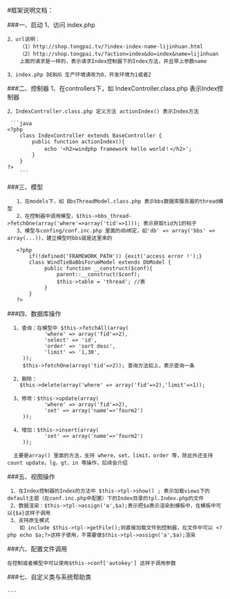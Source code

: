 #框架说明文档：


###一、启动
	1、访问 index.php
	
	2、url说明：
		（1）http://shop.tongpai.tv/?index-index-name-lijinhuan.html
		（2）http://shop.tongpai.tv/?action=index&do=index&name=lijinhuan
 		上面的请求是一样的，表示请求Index控制器下的Index方法，并且带上参数name
 		
	3、index.php DEBUG 生产环境请改为0，开发环境为1或者2
	
	
###二、控制器
	1、在controllers下，如 IndexController.class.php 表示Index控制器

	2、IndexController.class.php 定义方法 actionIndex() 表示Index方法
	
 	 ```java
 	<?php
		class IndexController extends BaseController {
			public function actionIndex(){
				echo '<h2>windphp framework hello world！</h2>';
			}
		}
	?>
        ```
        
        
###三、模型

	   1、在models下，如 BbsThreadModel.class.php 表示bbs数据库服务器的thread模型
	   2、在控制器中调用模型，$this->bbs_thread->fetchOne(array('where'=>array('tid'=>1))); 表示获取tid为1的帖子
	   3、模型与confing/conf.inc.php 里面的db绑定，如'db' => array('bbs' => array(...))，建立模型时bbs就是这里来的
       
	   <?php
		   if(!defined('FRAMEWORK_PATH')) {exit('access error !');}
		   class WindTieBaBbsForumModel extends DbModel {
				public function __construct($conf){
					parent::__construct($conf);
					$this->table = 'thread'; //表
				}
		   }
	   ?>
	   
	   
###四、数据库操作

	  1、查询：在模型中 $this->fetchAll(array(
				'where' => array('fid'=>2),
				'select' => 'id',
				'order' => 'sort desc',
				'limit' => '1,30',
		 ));
		 $this->fetchOne(array('tid'=>2)); 查询方法如上，表示查询一条
		 
	  2、删除：
		$this->delete(array('where' => array('fid'=>2),'limit'=>1)); 
		
	  3、修改：$this->update(array(
				'where' => array('fid'=>2),
				'set' => array('name'=>'fourm2')
		 ));
		 
	  4、增加：$this->insert(array(
				'set' => array('name'=>'fourm2')
		 ));
		 
	  主要是array() 里面的方法，支持 where，set，limit，order 等，除此外还支持count update，lg，gt，in 等操作，后续会介绍

	  
###五、视图操作

	 1、在Index控制器的Index的方法中 $this->tpl->show() ; 表示加载views下的default主题（在conf.inc.php中配置）下的Index目录的tpl.Index.php的文件
	 2、数据渲染：$this->tpl->assign('a',$a);表示把$a表示渲染到模板中，在模板中可以{$a}这样子调用
	 3、支持原生模式
		如 include $this->tpl->getFile();则直接加载文件到控制器，在文件中可以 <?php echo $a;?>这样子使用，不需要做$this->tpl->assign('a',$a);渲染
		
		
###六、配置文件调用

	在控制或者模型中可以使用$this->conf['autokey'] 这样子调用参数
	

###七、自定义类与系统帮助类

	...
		

		 
		
	   
